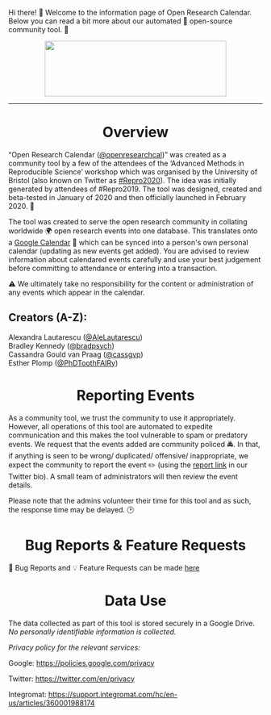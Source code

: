 Hi there! :wave: Welcome to the information page of Open Research Calendar. Below you can read a bit more about our automated :robot: open-source community tool. :calendar:  

<p><img style="display: block; margin-left: auto; margin-right: auto;" src="https://github.com/openresearchcalendar/Open-Research-Calendar/blob/master/Documents/Images/logo_wide-cropped.png?raw=true" alt="" width="360" height="110" /></p>

<hr />

<h1 style="text-align: center;"><strong>Overview</strong></h1>

“Open Research Calendar ([@openresearchcal](https://twitter.com/OpenResearchCal))” was created as a community tool by a few of the attendees of the ‘Advanced Methods in Reproducible Science’ workshop which was organised by the University of Bristol (also known on Twitter as [#Repro2020](https://twitter.com/search?q=%23Repro2020)). The idea was initially generated by attendees of #Repro2019. The tool was designed, created and beta-tested in January of 2020 and then officially launched in February 2020. :tada: 

The tool was created to serve the open research community in collating worldwide :earth_africa: open research events into one database. This translates onto a [Google Calendar](http://tinyurl.com/OpenResearchCal) :calendar: which can be synced into a person's own personal calendar (updating as new events get added). You are advised to review information about calendared events carefully and use your best judgement before committing to attendance or entering into a transaction. 

:warning: We ultimately take no responsibility for the content or administration of any events which appear in the calendar.

<h2><strong>Creators (A-Z):</strong></h2>  

Alexandra Lautarescu ([@AleLautarescu](https://twitter.com/AleLautarescu))  
Bradley Kennedy ([@bradpsych](https://twitter.com/bradpsych))  
Cassandra Gould van Praag ([@cassgvp](https://twitter.com/cassgvp))  
Esther Plomp ([@PhDToothFAIRy](https://twitter.com/PhDToothFAIRy))  

<h1 style="text-align: center;"><strong>Reporting Events</strong></h1>

As a community tool, we trust the community to use it appropriately. However, all operations of this tool are automated to expedite communication and this makes the tool vulnerable to spam or predatory events. We request that the events added are community policed :oncoming_police_car:. In that, if anything is seen to be wrong/ duplicated/ offensive/ inappropriate, we expect the community to report the event :pencil2: (using the [report link](http://tinyurl.com/rcu66l8) in our Twitter bio). A small team of administrators will then review the event details. 

Please note that the admins volunteer their time for this tool and as such, the response time may be delayed. :clock2: 

<h1 style="text-align: center;"><strong>Bug Reports & Feature Requests</strong></h1>

:bug: Bug Reports and :bulb: Feature Requests can be made [here](https://github.com/openresearchcalendar/Open-Research-Calendar/issues/new/choose)  

<h1 style="text-align: center;"><strong>Data Use</strong></h1>

The data collected as part of this tool is stored securely in a Google Drive. *No personally identifiable information is collected.*

*Privacy policy for the relevant services:*  

Google: <https://policies.google.com/privacy>  

Twitter: <https://twitter.com/en/privacy>  

Integromat: <https://support.integromat.com/hc/en-us/articles/360001988174>  


